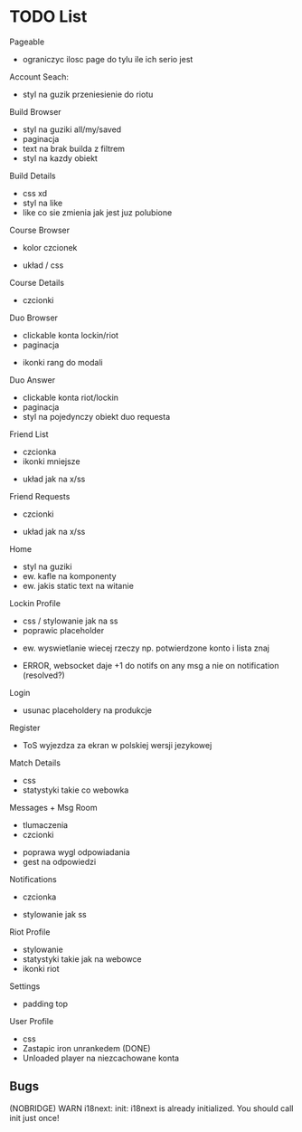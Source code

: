 # TODO List

Pageable

- ograniczyc ilosc page do tylu ile ich serio jest

Account Seach:

- styl na guzik przeniesienie do riotu

Build Browser

- styl na guziki all/my/saved
- paginacja
- text na brak builda z filtrem
- styl na kazdy obiekt

Build Details

- css xd
- styl na like
- like co sie zmienia jak jest juz polubione

Course Browser

- kolor czcionek

* układ / css

Course Details

- czcionki

Duo Browser

- clickable konta lockin/riot
- paginacja

* ikonki rang do modali

Duo Answer

- clickable konta riot/lockin
- paginacja
- styl na pojedynczy obiekt duo requesta

Friend List

- czcionka
- ikonki mniejsze

* układ jak na x/ss

Friend Requests

- czcionki

* układ jak na x/ss

Home

- styl na guziki
- ew. kafle na komponenty
- ew. jakis static text na witanie

Lockin Profile

- css / stylowanie jak na ss
- poprawic placeholder

* ew. wyswietlanie wiecej rzeczy np. potwierdzone konto i lista znaj

- ERROR, websocket daje +1 do notifs on any msg a nie on notification (resolved?)

Login

- usunac placeholdery na produkcje

Register

- ToS wyjezdza za ekran w polskiej wersji jezykowej

Match Details

- css
- statystyki takie co webowka

Messages + Msg Room

- tlumaczenia
- czcionki

* poprawa wygl odpowiadania
* gest na odpowiedzi

Notifications

- czcionka

* stylowanie jak ss

Riot Profile

- stylowanie
- statystyki takie jak na webowce
- ikonki riot

Settings

- padding top

User Profile

- css
- Zastapic iron unrankedem (DONE)
- Unloaded player na niezcachowane konta

## Bugs

(NOBRIDGE) WARN i18next: init: i18next is already initialized. You should call init just once!
